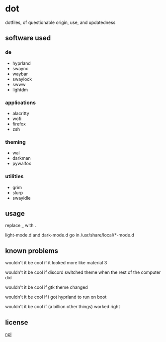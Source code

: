 # dot

dotfiles, of questionable origin, use, and updatedness

## software used
### de
 - hyprland
 - swaync
 - waybar
 - swaylock
 - swww
 - lightdm

### applications
 - alacritty
 - wofi
 - firefox
 - zsh

### theming
 - wal
 - darkman
 - pywalfox

### utilities
 - grim
 - slurp
 - swayidle

## usage

replace _ with .

light-mode.d and dark-mode.d go in /usr/share/local/\*-mode.d

## known problems

wouldn't it be cool if it looked more like material 3

wouldn't it be cool if discord switched theme when the rest of the computer did

wouldn't it be cool if gtk theme changed

wouldn't it be cool if i got hyprland to run on boot

wouldn't it be cool if (a billion other things) worked right

## license

[npl](https://thufie.lain.haus/NPL.html)
